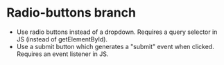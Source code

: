 # Radio-buttons branch
- Use radio buttons instead of a dropdown. Requires a query selector in JS (instead of getElementById).
- Use a submit button which generates a "submit" event when clicked. Requires an event listener in JS.
